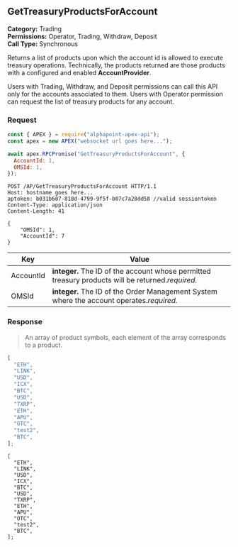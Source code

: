 ## GetTreasuryProductsForAccount

**Category:** Trading<br />
**Permissions:** Operator, Trading, Withdraw, Deposit<br />
**Call Type:** Synchronous

Returns a list of products upon which the account id is allowed to execute treasury operations. Technically, the products returned are those products with a configured and enabled **AccountProvider**.

Users with Trading, Withdraw, and Deposit permissions can call this API only for the accounts associated to them. Users with Operator permission can request the list of treasury products for any account.

### Request

```javascript
const { APEX } = require("alphapoint-apex-api");
const apex = new APEX("websocket url goes here...");

await apex.RPCPromise("GetTreasuryProductsForAccount", {
  AccountId: 1,
  OMSId: 1,
});
```

```http
POST /AP/GetTreasuryProductsForAccount HTTP/1.1
Host: hostname goes here...
aptoken: b031b607-818d-4799-9f5f-b07c7a28dd58 //valid sessiontoken
Content-Type: application/json
Content-Length: 41

{
    "OMSId": 1,
    "AccountId": 7
}
```

| Key       | Value                                                                                             |
| --------- | ------------------------------------------------------------------------------------------------- |
| AccountId | **integer.** The ID of the account whose permitted treasury products will be returned._required._ |
| OMSId     | **integer.** The ID of the Order Management System where the account operates._required._         |

### Response

> An array of product symbols, each element of the array corresponds to a product.

```javascript
[
  "ETH",
  "LINK",
  "USD",
  "ICX",
  "BTC",
  "USD",
  "TXRP",
  "ETH",
  "APU",
  "OTC",
  "test2",
  "BTC",
];
```

```http
[
  "ETH",
  "LINK",
  "USD",
  "ICX",
  "BTC",
  "USD",
  "TXRP",
  "ETH",
  "APU",
  "OTC",
  "test2",
  "BTC",
];
```
